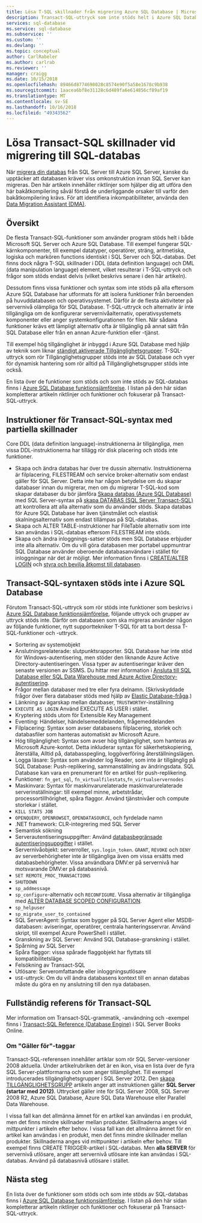 ```yaml
---
title: Lösa T-SQL skillnader från migrering Azure SQL Database | Microsoft Docs
description: Transact-SQL-uttryck som inte stöds helt i Azure SQL Database
services: sql-database
ms.service: sql-database
ms.subservice: ''
ms.custom: ''
ms.devlang: ''
ms.topic: conceptual
author: CarlRabeler
ms.author: carlrab
ms.reviewer: ''
manager: craigg
ms.date: 10/15/2018
ms.openlocfilehash: 89466d8774698028c8574e90f5a58e1678c9b938
ms.sourcegitcommit: 1aacea6bf8e31128c6d489fa6e614856cf89af19
ms.translationtype: MT
ms.contentlocale: sv-SE
ms.lasthandoff: 10/16/2018
ms.locfileid: "49343562"
---
```

# <a name="resolving-transact-sql-differences-during-migration-to-sql-database"></a>Lösa Transact-SQL skillnader vid migrering till SQL-databas

När [migrera din databas](sql-database-cloud-migrate.md) från SQL Server till Azure SQL Server, kanske du upptäcker att databasen kräver viss omkonstruktion innan SQL Server kan migreras. Den här artikeln innehåller riktlinjer som hjälper dig att utföra den här bakåtkompilering såväl förstå de underliggande orsaker till varför den bakåtkompilering krävs. För att identifiera inkompatibiliteter, använda den [Data Migration Assistant (DMA)](https://www.microsoft.com/download/details.aspx?id=53595).

## <a name="overview"></a>Översikt

De flesta Transact-SQL-funktioner som använder program stöds helt i både Microsoft SQL Server och Azure SQL Database. Till exempel fungerar SQL-kärnkomponenter, till exempel datatyper, operatörer, sträng, aritmetiska, logiska och markören functions identiskt i SQL Server och SQL-databas. Det finns dock några T-SQL skillnader i DDL (data definition language) och DML (data manipulation language) element, vilket resulterar i T-SQL-uttryck och frågor som stöds endast delvis (vilket beskrivs senare i den här artikeln).

Dessutom finns vissa funktioner och syntax som inte stöds på alla eftersom Azure SQL Database har utformats för att isolera funktioner från beroenden på huvuddatabasen och operativsystemet. Därför är de flesta aktiviteter på servernivå olämpliga för SQL Database. T-SQL-uttryck och alternativ är inte tillgängliga om de konfigurerar servernivåalternativ, operativsystemets komponenter eller anger systemkonfigurationen för filen. När sådana funktioner krävs ett lämpligt alternativ ofta är tillgänglig på annat sätt från SQL Database eller från en annan Azure-funktion eller -tjänst.

Till exempel hög tillgänglighet är inbyggd i Azure SQL Database med hjälp av teknik som liknar [ständigt aktiverade Tillgänglighetsgrupper](https://docs.microsoft.com/sql/database-engine/availability-groups/windows/always-on-availability-groups-sql-server). T-SQL-uttryck som rör Tillgänglighetsgrupper stöds inte av SQL Database och vyer för dynamisk hantering som rör alltid på Tillgänglighetsgrupper stöds inte också.

En lista över de funktioner som stöds och som inte stöds av SQL-databas finns i [Azure SQL Database funktionsjämförelse](sql-database-features.md). I listan på den här sidan kompletterar artikeln riktlinjer och funktioner och fokuserar på Transact-SQL-uttryck.

## <a name="transact-sql-syntax-statements-with-partial-differences"></a>Instruktioner för Transact-SQL-syntax med partiella skillnader

Core DDL (data definition language)-instruktionerna är tillgängliga, men vissa DDL-instruktionerna har tillägg rör disk placering och stöds inte funktioner.

- Skapa och ändra databas har över tre dussin alternativ. Instruktionerna är filplacering, FILESTREAM och service broker-alternativ som endast gäller för SQL Server. Detta inte har någon betydelse om du skapar databaser innan du migrerar, men om du migrerar T-SQL-kod som skapar databaser du bör jämföra [Skapa databas (Azure SQL Database)](https://msdn.microsoft.com/library/dn268335.aspx) med SQL Server-syntax på [skapa DATABAS (SQL Server Transact-SQL)](https://msdn.microsoft.com/library/ms176061.aspx) att kontrollera att alla alternativ som du använder stöds. Skapa databas för Azure SQL Database har även tjänstmålet och elastisk skalningsalternativ som endast tillämpas på SQL-databas.
- Skapa och ALTER TABLE-instruktioner har FileTable alternativ som inte kan användas i SQL-databas eftersom FILESTREAM inte stöds.
- Skapa och ändra inloggnings-satser stöds men SQL Database erbjuder inte alla alternativ. Om du vill göra databasen mer portabel uppmuntrar SQL Database använder oberoende databasanvändare i stället för inloggningar när det är möjligt. Mer information finns i [CREATE/ALTER LOGIN](https://msdn.microsoft.com/library/ms189828.aspx) och [styra och bevilja åtkomst till databasen](https://docs.microsoft.com/azure/sql-database/sql-database-manage-logins).

## <a name="transact-sql-syntax-not-supported-in-azure-sql-database"></a>Transact-SQL-syntaxen stöds inte i Azure SQL Database

Förutom Transact-SQL-uttryck som rör stöds inte funktioner som beskrivs i [Azure SQL Database funktionsjämförelse](sql-database-features.md), följande uttryck och grupper av uttryck stöds inte. Därför om databasen som ska migreras använder någon av följande funktioner, nytt supporttekniker T-SQL för att ta bort dessa T-SQL-funktioner och -uttryck.

- Sortering av systemobjekt
- Anslutningsrelaterade: slutpunktsrapporter. SQL Database har inte stöd för Windows-autentisering, men stöder den liknande Azure Active Directory-autentiseringen. Vissa typer av autentiseringar kräver den senaste versionen av SSMS. Du hittar mer information i [Ansluta till SQL Database eller SQL Data Warehouse med Azure Active Directory-autentisering](sql-database-aad-authentication.md).
- Frågor mellan databaser med tre eller fyra delnamn. (Skrivskyddade frågor över flera databaser stöds med hjälp av [Elastic Database-fråga](sql-database-elastic-query-overview.md).)
- Länkning av ägarskap mellan databaser, `TRUSTWORTHY`-inställning
- `EXECUTE AS LOGIN` Använd EXECUTE AS USER i stället.
- Kryptering stöds utom för Extensible Key Management
- Eventing: Händelser, händelsemeddelanden, frågemeddelanden
- Filplacering: Syntax som avser databasens filplacering, storlek och databasfiler som hanteras automatiskt av Microsoft Azure.
- Hög tillgänglighet: Syntax som avser hög tillgänglighet, som hanteras av Microsoft Azure-kontot. Detta inkluderar syntax för säkerhetskopiering, återställa, Alltid på, databasspegling, loggöverföring återställningslägen.
- Logga läsare: Syntax som använder log Reader, som inte är tillgänglig på SQL Database: Push-replikering, sammanställning av ändringsdata. SQL Database kan vara en prenumerant för en artikel för push-replikering.
- Funktioner: `fn_get_sql`, `fn_virtualfilestats`,`fn_virtualservernodes`
- Maskinvara: Syntax för maskinvarurelaterade maskinvarurelaterade serverinställningar: till exempel minne, arbetstrådar, processortillhörighet, spåra flaggor. Använd tjänstnivåer och compute storlekar i stället.
- `KILL STATS JOB`
- `OPENQUERY`, `OPENROWSET`, `OPENDATASOURCE`, och fyrdelade namn
- .NET framework: CLR-integrering med SQL Server
- Semantisk sökning
- Serverautentiseringsuppgifter: Använd [databasbegränsade autentiseringsuppgifter](https://msdn.microsoft.com/library/mt270260.aspx) i stället.
- Servernivåobjekt: serverroller, `sys.login_token`. `GRANT`, `REVOKE` och `DENY` av serverbehörigheter inte är tillgängliga även om vissa ersätts med databasbehörigheter. Vissa användbara DMV:er på servernivå har motsvarande DMV:er på databasnivå.
- `SET REMOTE_PROC_TRANSACTIONS`
- `SHUTDOWN`
- `sp_addmessage`
- `sp_configure`-alternativ och `RECONFIGURE`. Vissa alternativ är tillgängliga med [ALTER DATABASE SCOPED CONFIGURATION](https://msdn.microsoft.com/library/mt629158.aspx).
- `sp_helpuser`
- `sp_migrate_user_to_contained`
- SQL ServerAgent: Syntax som bygger på SQL Server Agent eller MSDB-databasen: aviseringar, operatörer, centrala hanteringsservrar. Använd skript, till exempel Azure PowerShell i stället.
- Granskning av SQL Server: Använd SQL Database-granskning i stället.
- Spårning av SQL Server
- Spåra flaggor: vissa spårade flaggobjekt har flyttats till kompatibilitetsläge.
- Felsökning av Transact-SQL
- Utlösare: Serveromfattande eller inloggningsutlösare
- `USE`-uttryck: Om du vill ändra databasens kontext till en annan databas måste du göra en ny anslutning till den nya databasen.

## <a name="full-transact-sql-reference"></a>Fullständig referens för Transact-SQL

Mer information om Transact-SQL-grammatik, -användning och -exempel finns i [Transact-SQL Reference (Database Engine)](https://msdn.microsoft.com/library/bb510741.aspx) i SQL Server Books Online.

### <a name="about-the-applies-to-tags"></a>Om "Gäller för"-taggar

Transact-SQL-referensen innehåller artiklar som rör SQL Server-versioner 2008 aktuella. Under artikelrubriken det är en ikon, visa en lista över de fyra SQL Server-plattformarna och som anger tillämplighet. Till exempel introducerades tillgänglighetsgrupper i SQL Server 2012. Den [skapa TILLGÄNGLIGHETSGRUPP](https://msdn.microsoft.com/library/ff878399.aspx) artikeln anger att instruktionen gäller **SQL Server (startar med 2012)**. Uttrycket gäller inte för SQL Server 2008, SQL Server 2008 R2, Azure SQL Database, Azure SQL Data Warehouse eller Parallel Data Warehouse.

I vissa fall kan det allmänna ämnet för en artikel kan användas i en produkt, men det finns mindre skillnader mellan produkter. Skillnaderna anges vid mittpunkter i artikeln efter behov. I vissa fall kan det allmänna ämnet för en artikel kan användas i en produkt, men det finns mindre skillnader mellan produkter. Skillnaderna anges vid mittpunkter i artikeln efter behov. Till exempel finns CREATE TRIGGER-artikel i SQL-databas. Men **alla SERVER** för servernivå utlösare, anger att servernivå utlösare inte kan användas i SQL-databas. Använd på databasnivå utlösare i stället.

## <a name="next-steps"></a>Nästa steg

En lista över de funktioner som stöds och som inte stöds av SQL-databas finns i [Azure SQL Database funktionsjämförelse](sql-database-features.md). I listan på den här sidan kompletterar artikeln riktlinjer och funktioner och fokuserar på Transact-SQL-uttryck.
